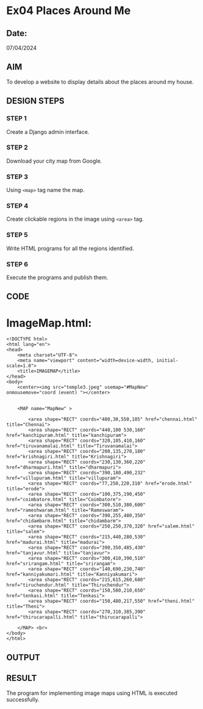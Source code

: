 # Ex04 Places Around Me
## Date: 
07/04/2024
## AIM
To develop a website to display details about the places around my house.

## DESIGN STEPS

### STEP 1
Create a Django admin interface.

### STEP 2
Download your city map from Google.

### STEP 3
Using ```<map>``` tag name the map.

### STEP 4
Create clickable regions in the image using ```<area>``` tag.

### STEP 5
Write HTML programs for all the regions identified.

### STEP 6
Execute the programs and publish them.

## CODE
# ImageMap.html:
```
<!DOCTYPE html>
<html lang="en">
<head>
    <meta charset="UTF-8">
    <meta name="viewport" content="width=device-width, initial-scale=1.0">
    <title>IMAGEMAP</title>
</head>
<body>
    <center><img src="temple3.jpeg" usemap="#MapNew" onmousemove="coord (event) "></center>
    

    <MAP name="MapNew" >
        
        <area shape="RECT" coords="480,30,550,105" href="chennai.html" title="Chennai">
        <area shape="RECT" coords="440,100 530,160" href="kanchipuram.html" title="kanchipuram">
        <area shape="RECT" coords="320,105,410,160" href="tiruvanamalai.html" title="Tiruvanamalai">
        <area shape="RECT" coords="200,135,270,180" href="krishnagiri.html" title="Krishnagiri">
        <area shape="RECT" coords="230,130,360,220" href="dharmapuri.html" title="dharmapuri">
        <area shape="RECT" coords="390,180,490,232" href="villupuram.html" title="villupuram">
        <area shape="RECT" coords="77,250,220,310" href="erode.html" title="erode">
        <area shape="RECT" coords="100,375,190,450" href="coimbatore.html" title="Coimbatore">
        <area shape="RECT" coords="300,510,380,600" href="rameshwaram.html" title="Rameswaram">
        <area shape="RECT" coords="390,255,480,350" href="chidambarm.html" title="chidambarm">
        <area shape="RECT" coords="250,250,370,320" href="salem.html" title="salem">
        <area shape="RECT" coords="215,440,280,530" href="madurai.html" title="madurai">
        <area shape="RECT" coords="390,350,485,430" href="tanjavur.html" title="tanjavur">
        <area shape="RECT" coords="300,410,390,510" href="srirangam.html" title="srirangam">
        <area shape="RECT" coords="140,690,230,740" href="kanniyakumari.html" title="Kanniyakumari">
        <area shape="RECT" coords="215,615,260,680" href="tiruchendur.html" title="Thiruchendur">
        <area shape="RECT" coords="150,580,210,650" href="tenkasi.html" title="Tenkasi">
        <area shape="RECT" coords="150,480,217,550" href="theni.html" title="Theni">
        <area shape="RECT" coords="270,310,385,390" href="thirucarapalli.html" title="thirucarapalli">
        
    </MAP> <br>
</body>
</html>

```

## OUTPUT







## RESULT
The program for implementing image maps using HTML is executed successfully.
